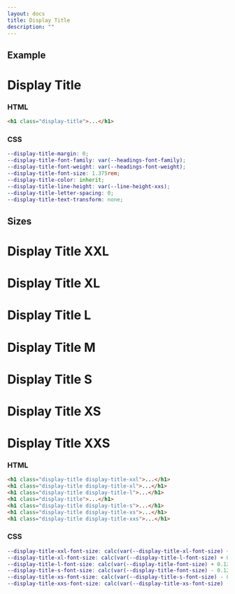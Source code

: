 ```yaml
---
layout: docs
title: Display Title
description: ""
---
```


## Example

<h1 class="display-title">Display Title</h1>

### HTML

```html
<h1 class="display-title">...</h1>
```

### CSS

```scss
--display-title-margin: 0;
--display-title-font-family: var(--headings-font-family);
--display-title-font-weight: var(--headings-font-weight);
--display-title-font-size: 1.375rem;
--display-title-color: inherit;
--display-title-line-height: var(--line-height-xxs);
--display-title-letter-spacing: 0;
--display-title-text-transform: none;
```

## Sizes

<h1 class="display-title display-title-xxl">Display Title XXL</h1>
<h1 class="display-title display-title-xl">Display Title XL</h1>
<h1 class="display-title display-title-l">Display Title L</h1>
<h1 class="display-title">Display Title M</h1>
<h1 class="display-title display-title-s">Display Title S</h1>
<h1 class="display-title display-title-xs">Display Title XS</h1>
<h1 class="display-title display-title-xxs">Display Title XXS</h1>

### HTML

```html
<h1 class="display-title display-title-xxl">...</h1>
<h1 class="display-title display-title-xl">...</h1>
<h1 class="display-title display-title-l">...</h1>
<h1 class="display-title">...</h1>
<h1 class="display-title display-title-s">...</h1>
<h1 class="display-title display-title-xs">...</h1>
<h1 class="display-title display-title-xxs">...</h1>
```

### CSS

```scss
--display-title-xxl-font-size: calc(var(--display-title-xl-font-size) + 0.125rem);
--display-title-xl-font-size: calc(var(--display-title-l-font-size) + 0.125rem);
--display-title-l-font-size: calc(var(--display-title-font-size) + 0.125rem);
--display-title-s-font-size: calc(var(--display-title-font-size) - 0.125rem);
--display-title-xs-font-size: calc(var(--display-title-s-font-size) - 0.125rem);
--display-title-xxs-font-size: calc(var(--display-title-xs-font-size) - 0.125rem);
```
